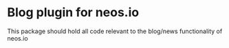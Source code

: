 # Blog plugin for neos.io

This package should hold all code relevant to the blog/news functionality of neos.io
